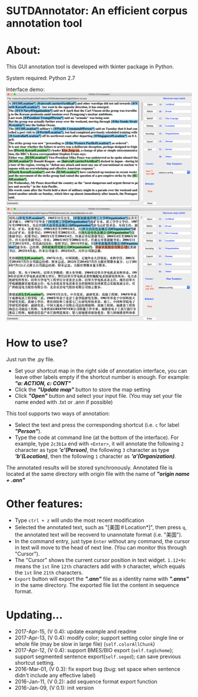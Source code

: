 SUTDAnnotator: An efficient corpus annotation tool
======

About:
====
This GUI annotation tool is developed with tkinter package in Python. 

System required: Python 2.7

Interface demo:
![alt text](https://github.com/jiesutd/AnnTool/blob/master/EnglishInterface.png "English Interface demo")
![alt text](https://github.com/jiesutd/AnnTool/blob/master/ChineseInterface.png "Chinese Interface demo")

How to use?
====
Just run the .py file.
* Set your shortcut map in the right side of annotation interface, you can leave other labels empty if the shortcut number is enough. For example: ***"a: ACTION, c: CONT"***
* Click the ***"Update map"*** button to store the map setting
* Click ***"Open"*** button and select your input file. (You may set your file name ended with .txt or .ann if possible)

This tool supports two ways of annotation:
* Select the text and press the corresponding shortcut (i.e. `c` for label ***"Person"***).
* Type the code at command line (at the bottom of the interface). For example, type `2c3b1a` end with `<Enter>`, it will annotate the following `2` character as type ***'c'(Person)***, the following `3` character as type ***'b'(Location)***, then the following `1` character as  ***'a'(Organization)***.

The annotated results will be stored synchronously. Annotated file is located at the same directory with origin file with the name of ***"origin name + .ann"***


Other features:
=====
* Type `ctrl + z` will undo  the most recent modification
* Selected the annotated text, such as "[美国＃Location*]", then press `q`, the annotated text will be recoverd to unannotate format (i.e. "美国").
* In the command entry, just type `Enter` without any command, the cursor in text will move to the head of next line. (You can monitor this through "Cursor").
* The "Cursor" shows the current cursor position in text widget. `1.12+9c` means the `1st` line `12th` characters add with `9` character, which equals the `1st` line `21th` characters.
* `Export` button will export the ***".ann"*** file as a identity name with ***".anns"*** in the same directory. The exported file list the content in sequence format.


Updating...
====
* 2017-Apr-15, (V 0.4): update example and readme
* 2017-Apr-13, (V 0.4): modify color; support setting color single line or whole file (may be slow in large file) (`self.colorAllChunk`)
* 2017-Apr-12, (V 0.4): support BMES/BIO export (`self.tagScheme`); support segmented sentence export(`self.seged`); can save previous shortcut setting.
* 2016-Mar-01, (V 0.3): fix export bug (bug: set space when sentence didn't include any effective label)
* 2016-Jan-11, (V 0.2): add sequence format export function
* 2016-Jan-09, (V 0.1): init version

